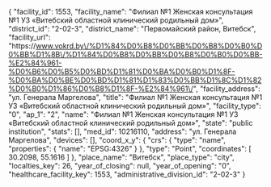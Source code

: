 {
    "facility_id": 1553,
    "facility_name": "Филиал №1 Женская консультация №1 УЗ «Витебский областной клинический родильный дом»",
    "district_id": "2-02-3",
    "district_name": "Первомайский район, Витебск",
    "facility_url": "https:\/\/www.vokrd.by\/%D1%84%D0%B8%D0%BB%D0%B8%D0%B0%D0%BB%D1%8B\/%D1%84%D0%B8%D0%BB%D0%B8%D0%B0%D0%BB-%E2%84%961-%D0%B6%D0%B5%D0%BD%D1%81%D0%BA%D0%B0%D1%8F-%D0%BA%D0%BE%D0%BD%D1%81%D1%83%D0%BB%D1%8C%D1%82%D0%B0%D1%86%D0%B8%D1%8F-%E2%84%961\/",
    "facility_address": "ул. Генерала Маргелова",
    "title": "Филиал №1 Женская консультация №1 УЗ «Витебский областной клинический родильный дом»",
    "facility_type": "0",
    "ap_1": "2",
    "name": "Филиал №1 Женская консультация №1 УЗ «Витебский областной клинический родильный дом»",
    "state": "public institution",
    "stats": [],
    "med_id": 10216110,
    "address": "ул. Генерала Маргелова",
    "devices": [],
    "coord_x_y": {
        "crs": {
            "type": "name",
            "properties": {
                "name": "EPSG:4326"
            }
        },
        "type": "Point",
        "coordinates": [
            30.2098,
            55.1616
        ]
    },
    "place_name": "Витебск",
    "place_type": "city",
    "localties_key": 26,
    "year_of_closing": null,
    "year_of_opening": "0",
    "healthcare_facility_key": 1553,
    "administrative_division_id": "2-02-3"
}